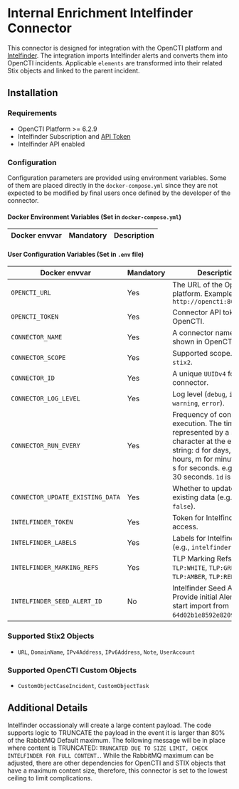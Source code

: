 # Internal Enrichment Intelfinder Connector

This connector is designed for integration with the OpenCTI platform and [Intelfinder](https://intelfinder.io/). The integration imports Intelfinder alerts and converts them into OpenCTI incidents. Applicable `elements` are transformed into their related Stix objects and linked to the parent incident. 

## Installation

### Requirements

- OpenCTI Platform >= 6.2.9
- Intelfinder Subscription and [API Token](https://dash.intelfinder.io/integrations.php?i=api)
- Intelfinder API enabled

### Configuration

Configuration parameters are provided using environment variables. Some of them are placed directly in the `docker-compose.yml` since they are not expected to be modified by final users once defined by the developer of the connector.

#### Docker Environment Variables (Set in `docker-compose.yml`)

| Docker envvar             | Mandatory | Description                            |
| ------------------------- | --------- | -------------------------------------- |

#### User Configuration Variables (Set in `.env` file)

| Docker envvar                       | Mandatory | Description                                                                                                                                                                                                         |
| ----------------------------------- | --------- |---------------------------------------------------------------------------------------------------------------------------------------------------------------------------------------------------------------------|
| `OPENCTI_URL`                       | Yes       | The URL of the OpenCTI platform. Example: `http://opencti:8080`                                                                                                                                                     |
| `OPENCTI_TOKEN`                     | Yes       | Connector API token for OpenCTI.                                                                                                                                                                                    |
| `CONNECTOR_NAME`                    | Yes       | A connector name to be shown in OpenCTI.                                                                                                                                                                            |
| `CONNECTOR_SCOPE`                   | Yes       | Supported scope. E.g., `stix2`.                                                                                                                                                                                     |
| `CONNECTOR_ID`                      | Yes       | A unique `UUIDv4` for this connector.                                                                                                                                                                               |
| `CONNECTOR_LOG_LEVEL`               | Yes       | Log level (`debug`, `info`, `warning`, `error`).                                                                                                                                                                    |
| `CONNECTOR_RUN_EVERY`               | Yes       | Frequency of connector execution. The time unit is represented by a single character at the end of the string: d for days, h for hours, m for minutes, and s for seconds. e.g., `30s` is 30 seconds. `1d` is 1 day. |
| `CONNECTOR_UPDATE_EXISTING_DATA`    | Yes       | Whether to update existing data (e.g., `true` or `false`).                                                                                                                                                          |
| `INTELFINDER_TOKEN`                 | Yes       | Token for Intelfinder access.                                                                                                                                                                                       |
| `INTELFINDER_LABELS`                | Yes       | Labels for Intelfinder data. (e.g., `intelfinder,osint`)                                                                                                                                                            |
| `INTELFINDER_MARKING_REFS`          | Yes       | TLP Marking Refs e.g., `TLP:WHITE`, `TLP:GREEN`, `TLP:AMBER`, `TLP:RED`                                                                                                                                             |
| `INTELFINDER_SEED_ALERT_ID`         | No        | Intelfinder Seed Alert ID, Provide initial Alert ID to start import from (e.g., `64d02b1e8592e8209a077bf2`)                                                                                                         |

### Supported Stix2 Objects

- `URL`, `DomainName`, `IPv4Address`, `IPv6Address`, `Note`, `UserAccount`

### Supported OpenCTI Custom Objects

- `CustomObjectCaseIncident`, `CustomObjectTask`

## Additional Details
Intelfinder occassionaly will create a large content payload. The code supports logic to TRUNCATE the payload in the event it is larger than 80% of the RabbitMQ Default maximum. The following message will be in place where content is TRUNCATED: `TRUNCATED DUE TO SIZE LIMIT, CHECK INTELFINDER FOR FULL CONTENT.`. While the RabbitMQ maximum can be adjusted, there are other dependencies for OpenCTI and STIX objects that have a maximum content size, therefore, this connector is set to the lowest ceiling to limit complications.
